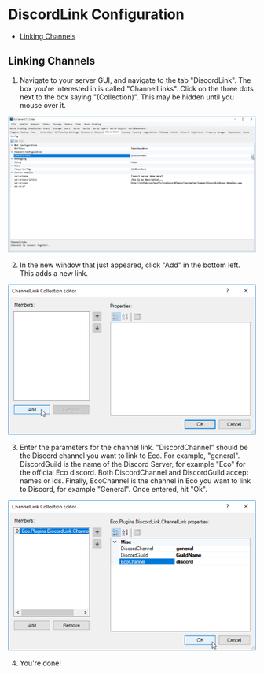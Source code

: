 # DiscordLink Configuration

* [Linking Channels](#linking-channels)

## Linking Channels

1. Navigate to your server GUI, and navigate to the tab "DiscordLink". The box you're interested in is called "ChannelLinks". Click on the three dots next to the box saying "(Collection)". This may be hidden until you mouse over it.

![Opening Collection Window](images/configuration/ChannelLinking1.png)

2. In the new window that just appeared, click "Add" in the bottom left. This adds a new link.

![Add new link](images/configuration/ChannelLinking2.png)

3. Enter the parameters for the channel link. "DiscordChannel" should be the Discord channel you want to link to Eco. For example, "general". DiscordGuild is the name of the Discord Server, for example "Eco" for the official Eco discord. Both DiscordChannel and DiscordGuild accept names or ids. Finally, EcoChannel is the channel in Eco you want to link to Discord, for example "General". Once entered, hit "Ok".

![Configure Link](images/configuration/ChannelLinking3.png)

4. You're done!
